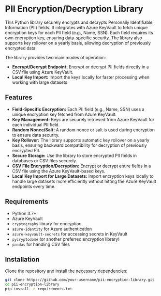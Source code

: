 # PII Encryption/Decryption Library

This Python library securely encrypts and decrypts Personally Identifiable Information (PII) fields. It integrates with Azure KeyVault to fetch unique encryption keys for each PII field (e.g., Name, SSN). Each field requires its own encryption key, ensuring data-specific security. The library also supports key rollover on a yearly basis, allowing decryption of previously encrypted data.

The library provides two main modes of operation:
- **Encrypt/Decrypt Endpoint:** Encrypt or decrypt PII fields directly in a CSV file using Azure KeyVault.
- **Local Key Import:** Import the keys locally for faster processing when working with large datasets.

## Features

- **Field-Specific Encryption:** Each PII field (e.g., Name, SSN) uses a unique encryption key fetched from Azure KeyVault.
- **Key Management:** Keys are securely retrieved from Azure KeyVault for each individual PII field.
- **Random Nonce/Salt:** A random nonce or salt is used during encryption to ensure data security.
- **Key Rollover:** The library supports automatic key rollover on a yearly basis, ensuring backward compatibility for decryption of previously encrypted PII.
- **Secure Storage:** Use the library to store encrypted PII fields in databases or CSV files securely.
- **CSV File Encryption/Decryption:** Encrypt or decrypt entire fields in a CSV file using the Azure KeyVault-based keys.
- **Local Key Import for Large Datasets:** Import encryption keys locally to handle large datasets more efficiently without hitting the Azure KeyVault endpoints every time.

## Requirements

- Python 3.7+
- Azure KeyVault
- `cryptography` library for encryption
- `azure-identity` for Azure authentication
- `azure-keyvault-secrets` for accessing secrets in KeyVault
- `pycryptodome` (or another preferred encryption library)
- `pandas` for handling CSV files

## Installation

Clone the repository and install the necessary dependencies:

```bash
git clone https://github.com/your-username/pii-encryption-library.git
cd pii-encryption-library
pip install -r requirements.txt

